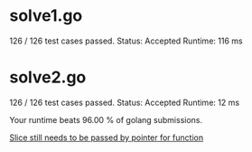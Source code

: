 # solve1.go

126 / 126 test cases passed.
Status: Accepted
Runtime: 116 ms

# solve2.go

126 / 126 test cases passed.
Status: Accepted
Runtime: 12 ms

Your runtime beats 96.00 % of golang submissions.

[Slice still needs to be passed by pointer for function](https://www.reddit.com/r/golang/comments/283vpk/help_with_slices_and_passbyreference/)
